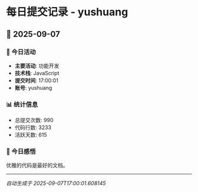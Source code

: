 # 每日提交记录 - yushuang

## 📅 2025-09-07

### 🎯 今日活动
- **主要活动**: 功能开发
- **技术栈**: JavaScript
- **提交时间**: 17:00:01
- **账号**: yushuang

### 📊 统计信息
- 总提交次数: 990
- 代码行数: 3233
- 活跃天数: 615

### 💭 今日感悟
优雅的代码是最好的文档。

---
*自动生成于 2025-09-07T17:00:01.608145*
